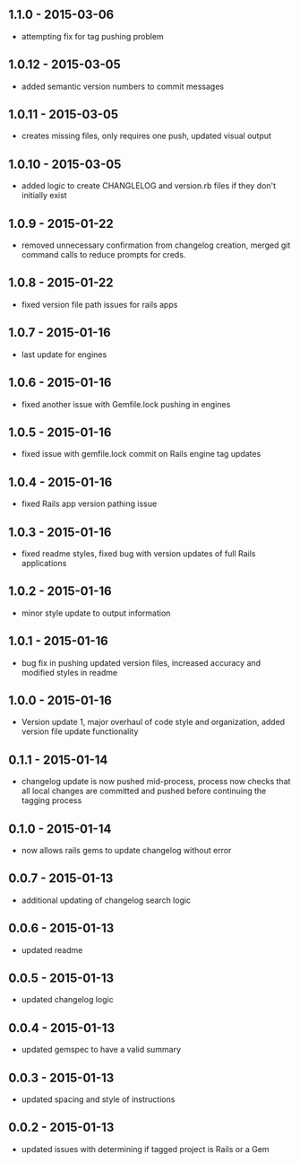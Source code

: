 ## 1.1.0 - 2015-03-06
 * attempting fix for tag pushing problem

## 1.0.12 - 2015-03-05
 * added semantic version numbers to commit messages

## 1.0.11 - 2015-03-05
 * creates missing files, only requires one push, updated visual output

## 1.0.10 - 2015-03-05
 * added logic to create CHANGLELOG and version.rb files if they don't initially exist

## 1.0.9 - 2015-01-22
 * removed unnecessary confirmation from changelog creation, merged git command calls to reduce prompts for creds.

## 1.0.8 - 2015-01-22
 * fixed version file path issues for rails apps

## 1.0.7 - 2015-01-16
 * last update for engines

## 1.0.6 - 2015-01-16
 * fixed another issue with Gemfile.lock pushing in engines

## 1.0.5 - 2015-01-16
 * fixed issue with gemfile.lock commit on Rails engine tag updates

## 1.0.4 - 2015-01-16
 * fixed Rails app version pathing issue

## 1.0.3 - 2015-01-16
 * fixed readme styles, fixed bug with version updates of full Rails applications

## 1.0.2 - 2015-01-16
 * minor style update to output information

## 1.0.1 - 2015-01-16
 * bug fix in pushing updated version files, increased accuracy and modified styles in readme

## 1.0.0 - 2015-01-16
 * Version update 1, major overhaul of code style and organization, added version file update functionality

## 0.1.1 - 2015-01-14
 * changelog update is now pushed mid-process, process now checks that all local changes are committed and pushed before continuing the tagging process

## 0.1.0 - 2015-01-14
 * now allows rails gems to update changelog without error

## 0.0.7 - 2015-01-13
 * additional updating of changelog search logic

## 0.0.6 - 2015-01-13
 * updated readme

## 0.0.5 - 2015-01-13
 * updated changelog logic

## 0.0.4 - 2015-01-13
 * updated gemspec to have a valid summary

## 0.0.3 - 2015-01-13
 * updated spacing and style of instructions

## 0.0.2 - 2015-01-13
 * updated issues with determining if tagged project is Rails or a Gem

